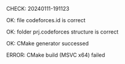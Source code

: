 CHECK: 20240111-191123
OK: file codeforces.id is correct
OK: folder prj.codeforces structure is correct
OK: CMake generator successed
ERROR: CMake build (MSVC x64) failed

